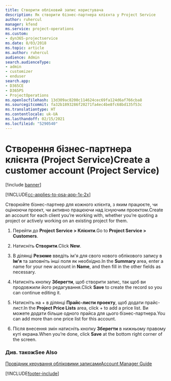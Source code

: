 ```yaml
---
title: Створити обліковий запис користувача
description: Як створити бізнес-партнера клієнта у Project Service
author: ruhercul
manager: kfend
ms.service: project-operations
ms.custom:
- dyn365-projectservice
ms.date: 8/03/2018
ms.topic: article
ms.author: ruhercul
audience: Admin
search.audienceType:
- admin
- customizer
- enduser
search.app:
- D365CE
- D365PS
- ProjectOperations
ms.openlocfilehash: 13d309ac8200c114624cec69fa124d6af766cba8
ms.sourcegitcommit: fa32b1893286f20271fa4ec4be8fc68bd135f53c
ms.translationtype: HT
ms.contentlocale: uk-UA
ms.lasthandoff: 02/15/2021
ms.locfileid: "5290540"
---
```

# <a name="create-a-customer-account-project-service"></a><span data-ttu-id="b24ed-103">Створення бізнес-партнера клієнта (Project Service)</span><span class="sxs-lookup"><span data-stu-id="b24ed-103">Create a customer account (Project Service)</span></span>

[!include [banner](../includes/psa-now-project-operations.md)]

[!INCLUDE[cc-applies-to-psa-app-1x-2x](../includes/cc-applies-to-psa-app-1x-2x.md)]

<span data-ttu-id="b24ed-104">Створюйте бізнес-партнер для кожного клієнта, з яким працюєте, чи оцінюючи проект, чи активно працюючи над існуючим проектом.</span><span class="sxs-lookup"><span data-stu-id="b24ed-104">Create an account for each client you’re working with, whether you’re quoting a project or actively working on an existing project for them.</span></span>  
  
1.  <span data-ttu-id="b24ed-105">Перейти до **Project Service > Клієнти**.</span><span class="sxs-lookup"><span data-stu-id="b24ed-105">Go to **Project Service > Customers**.</span></span>  
  
2.  <span data-ttu-id="b24ed-106">Натисніть **Створити**.</span><span class="sxs-lookup"><span data-stu-id="b24ed-106">Click **New**.</span></span>  
  
3.  <span data-ttu-id="b24ed-107">В ділянці **Резюме** введіть ім'я для свого нового облікового запису в **Ім'я** та заповніть інші поля як необхідно.</span><span class="sxs-lookup"><span data-stu-id="b24ed-107">In the **Summary** area, enter a name for your new account in **Name**, and then fill in the other fields as necessary.</span></span>  
  
4.  <span data-ttu-id="b24ed-108">Натисніть кнопку **Зберегти**, щоб створити запис, так щоб ви продовжили його редагування.</span><span class="sxs-lookup"><span data-stu-id="b24ed-108">Click **Save** to create the record so you can continue editing it.</span></span>  
  
5.  <span data-ttu-id="b24ed-109">Натисніть на + в ділянці **Прайс-листи проекту**, щоб додати прайс-лист.</span><span class="sxs-lookup"><span data-stu-id="b24ed-109">In the **Project Price Lists** area, click + to add a price list.</span></span> <span data-ttu-id="b24ed-110">Ви можете додати більше одного прайса для цього бізнес-партнера.</span><span class="sxs-lookup"><span data-stu-id="b24ed-110">You can add more than one price list for this account.</span></span>  
  
6.  <span data-ttu-id="b24ed-111">Після внесення змін натисніть кнопку **Зберегти** в нижньому правому куті екрана.</span><span class="sxs-lookup"><span data-stu-id="b24ed-111">When you’re done, click **Save** at the bottom right corner of the screen.</span></span>  
  
### <a name="see-also"></a><span data-ttu-id="b24ed-112">Див. також</span><span class="sxs-lookup"><span data-stu-id="b24ed-112">See Also</span></span>  
 [<span data-ttu-id="b24ed-113">Провідник керування обліковими записами</span><span class="sxs-lookup"><span data-stu-id="b24ed-113">Account Manager Guide</span></span>](../psa/account-manager-guide.md)


[!INCLUDE[footer-include](../includes/footer-banner.md)]